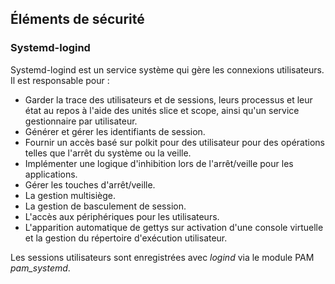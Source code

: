 ## Éléments de sécurité

### Systemd-logind

Systemd-logind est un service système qui gère les connexions utilisateurs. Il est responsable pour
:

* Garder la trace des utilisateurs et de sessions, leurs processus et leur état au repos à l'aide
  des unités slice et scope, ainsi qu'un service gestionnaire par utilisateur.
* Générer et gérer les identifiants de session.
* Fournir un accès basé sur polkit pour des utilisateur pour des opérations telles que l'arrêt du
  système ou la veille.
* Implémenter une logique d'inhibition lors de l'arrêt/veille pour les applications.
* Gérer les touches d'arrêt/veille.
* La gestion multisiège.
* La gestion de basculement de session.
* L'accès aux périphériques pour les utilisateurs.
* L'apparition automatique de gettys sur activation d'une console virtuelle et la gestion du
  répertoire d'exécution utilisateur.

Les sessions utilisateurs sont enregistrées avec *logind* via le module PAM *pam_systemd*.
